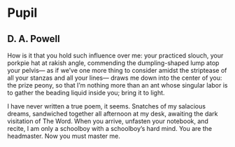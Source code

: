 # Pupil
## D. A. Powell
How is it that you hold such influence over me:
your practiced slouch, your porkpie hat at rakish angle,
commending the dumpling-shaped lump atop your pelvis—
as if we’ve one more thing to consider amidst
the striptease of all your stanzas and all your lines—
draws me down into the center of you: the prize peony,
so that I’m nothing more than an ant whose singular labor
is to gather the beading liquid inside you; bring it to light.

I have never written a true poem, it seems. Snatches
of my salacious dreams, sandwiched together all afternoon
at my desk, awaiting the dark visitation of The Word.
When you arrive, unfasten your notebook, and recite,
I am only a schoolboy with a schoolboy’s hard mind.
You are the headmaster. Now you must master me.